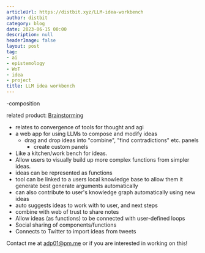 ```yaml
---
articleUrl: https://distbit.xyz/LLM-idea-workbench
author: distbit
category: blog
date: 2023-06-15 00:00
description: null
headerImage: false
layout: post
tag:
- ai
- epistemology
- WoT
- idea
- project
title: LLM idea workbench
---
```


   -composition


related product: [Brainstorming](https://fermat.ws/brainstorming)
 

- relates to convergence of tools for thought and agi
- a web app for using LLMs to compose and modify ideas
	- drag and drop ideas into "combine", "find contradictions" etc. panels
		- create custom panels
- Like a kitchen/work bench for ideas.
- Allow users to visually build up more complex functions from simpler ideas.
- ideas can be represented as functions
- tool can be linked to a users local knowledge base to allow them it generate best generate arguments automatically
- can also contribute to user's knowledge graph automatically using new ideas
- auto suggests ideas to work with to user, and next steps
- combine with web of trust to share notes
- Allow ideas (as functions) to be connected with user-defined loops
- Social sharing of components/functions
- Connects to Twitter to import ideas from tweets

Contact me at adp01@pm.me or if you are interested in working on this!